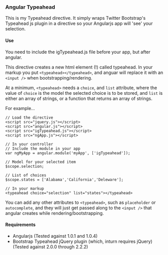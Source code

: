 ### Angular Typeahead

This is my Typeahead directive. It simply wraps Twitter Bootstrap's Typeahead js plugin in a directive so your Angularjs app will 'see' your selection.

#### Use

You need to include the igTypeahead.js file before your app, but after angular.

This directive creates a new html element (!) called typeahead. In your markup you put ```<typeahead></typeahead>```, and anguar will replace it with an ```<input />``` when bootstrapping/rendering.

At a minimum, ```<typeahead>``` needs a ```choice```, and ```list``` attribute, where the value of ```choice``` is the model the selected choice is to be stored, and ```list``` is either an array of strings, or a function that returns an array of strings.

For example…

	// Load the directive
	<script src="jquery.js"></script>
	<script src="angular.js"></script>
	<script src="igTypeahead.js"></script>
	<script src="ngApp.js"></script>
	
	// In your controller
	// Include the module in your app
	var ngMyApp = angular.module('myApp', ['igTypeahead']);
	
	// Model for your selected item
	$scope.selection;
	
	// List of choices
	$scope.states = ['Alabama','California','Deleware'];
	
	// In your markup
	<typeahead choice="selection" list="states"></typeahead>
	
You can add any other attributes to ```<typeahead>```, such as ```placeholder``` or ```autocomplete```, and they will just get passed along to the ```<input />``` that angular creates while rendering/bootstrapping.

#### Requirements

* Angularjs (Tested against 1.0.1 and 1.0.4)
* Bootstrap Typeahead jQuery plugin (which, inturn requires jQuery) (Tested against 2.0.0 through 2.2.2)
